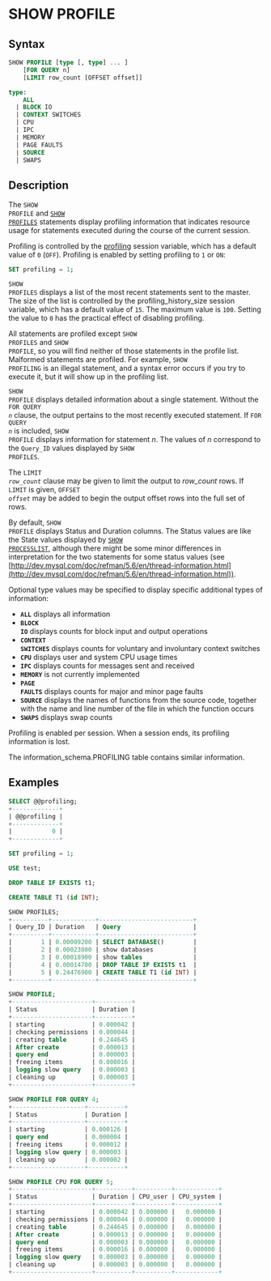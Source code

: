 # SHOW PROFILE

## Syntax

```sql
SHOW PROFILE [type [, type] ... ]
    [FOR QUERY n]
    [LIMIT row_count [OFFSET offset]]

type:
    ALL
  | BLOCK IO
  | CONTEXT SWITCHES
  | CPU
  | IPC
  | MEMORY
  | PAGE FAULTS
  | SOURCE
  | SWAPS
```

## Description

The <code class="highlight fixed" style="white-space:pre-wrap">SHOW PROFILE</code> and 
<code class="highlight fixed" style="white-space:pre-wrap">[SHOW PROFILES](/sql-statements-structure/sql-statements/administrative-sql-statements/show/show-profiles/)</code> statements display profiling
information that indicates resource usage for statements executed during the
course of the current session.

Profiling is controlled by the [profiling](/kb/en/server-system-variables/#profiling) session variable, which has a default value of `0` (`OFF`). Profiling is enabled by setting profiling to `1` or `ON`:

```sql
SET profiling = 1;
```

<code class="highlight fixed" style="white-space:pre-wrap">SHOW PROFILES</code> displays a list of the most recent statements
sent to the master. The size of the list is controlled by the
<a undefined>profiling_history_size</a> session variable, which has a default value of `15`. The maximum value is `100`. Setting the value to `0` has the practical effect of disabling profiling.

All statements are profiled except <code class="highlight fixed" style="white-space:pre-wrap">SHOW PROFILES</code> and 
<code class="highlight fixed" style="white-space:pre-wrap">SHOW PROFILE</code>, so you will find neither of those statements
in the profile list.  Malformed statements are profiled. For example, 
 <code class="highlight fixed" style="white-space:pre-wrap">SHOW PROFILING</code> is an illegal statement, and a syntax error
occurs if you try to execute it, but it will show up in the profiling list.

<code class="highlight fixed" style="white-space:pre-wrap">SHOW PROFILE</code> displays detailed information about a single
statement.  Without the <code class="highlight fixed" style="white-space:pre-wrap">FOR QUERY <em>n</em></code> clause, the output
pertains to the most recently executed statement. If 
 <code class="highlight fixed" style="white-space:pre-wrap">FOR QUERY <em>n</em></code> is included,
 <code class="highlight fixed" style="white-space:pre-wrap">SHOW PROFILE</code> displays information for statement <em>n</em>. The
values of <em>n</em> correspond to
the <code class="highlight fixed" style="white-space:pre-wrap">Query_ID</code> values displayed by <code class="highlight fixed" style="white-space:pre-wrap">SHOW PROFILES</code>.

The <code class="highlight fixed" style="white-space:pre-wrap">LIMIT <em>row_count</em></code> clause may be given to limit the
output to <em>row_count</em> rows. If <code class="highlight fixed" style="white-space:pre-wrap">LIMIT</code> is given, 
 <code class="highlight fixed" style="white-space:pre-wrap">OFFSET <em>offset</em></code> may be added to begin the output offset
rows into the full set of rows.

By default, <code class="highlight fixed" style="white-space:pre-wrap">SHOW PROFILE</code> displays Status and Duration
columns. The Status values are like the State values displayed by 
<code class="highlight fixed" style="white-space:pre-wrap">[SHOW PROCESSLIST](/sql-statements-structure/sql-statements/administrative-sql-statements/show/show-processlist/)</code>,
although there might be some minor differences in interpretation for
the two statements for some status values (see
[http://dev.mysql.com/doc/refman/5.6/en/thread-information.html](http://dev.mysql.com/doc/refman/5.6/en/thread-information.html)).

Optional type values may be specified to display specific additional
types of information:

- <code class="highlight fixed" style="white-space:pre-wrap"><strong>ALL</strong></code> displays all information
- <code class="highlight fixed" style="white-space:pre-wrap"><strong>BLOCK IO</strong></code> displays counts for block input and output operations
- <code class="highlight fixed" style="white-space:pre-wrap"><strong>CONTEXT SWITCHES</strong></code> displays counts for voluntary and involuntary context switches
- <code class="highlight fixed" style="white-space:pre-wrap"><strong>CPU</strong></code> displays user and system CPU usage times
- <code class="highlight fixed" style="white-space:pre-wrap"><strong>IPC</strong></code> displays counts for messages sent and received
- <code class="highlight fixed" style="white-space:pre-wrap"><strong>MEMORY</strong></code> is not currently implemented
- <code class="highlight fixed" style="white-space:pre-wrap"><strong>PAGE FAULTS</strong></code> displays counts for major and minor page faults
- <code class="highlight fixed" style="white-space:pre-wrap"><strong>SOURCE</strong></code> displays the names of functions from the source code, together with the name and line number of the file in which the function occurs
- <code class="highlight fixed" style="white-space:pre-wrap"><strong>SWAPS</strong></code> displays swap counts

Profiling is enabled per session. When a session ends, its profiling information is lost.

The <a undefined>information_schema.PROFILING</a> table contains similar information.

## Examples

```sql
SELECT @@profiling;
+-------------+
| @@profiling |
+-------------+
|           0 |
+-------------+

SET profiling = 1;

USE test;

DROP TABLE IF EXISTS t1;

CREATE TABLE T1 (id INT);

SHOW PROFILES;
+----------+------------+--------------------------+
| Query_ID | Duration   | Query                    |
+----------+------------+--------------------------+
|        1 | 0.00009200 | SELECT DATABASE()        |
|        2 | 0.00023800 | show databases           |
|        3 | 0.00018900 | show tables              |
|        4 | 0.00014700 | DROP TABLE IF EXISTS t1  |
|        5 | 0.24476900 | CREATE TABLE T1 (id INT) |
+----------+------------+--------------------------+

SHOW PROFILE;
+----------------------+----------+
| Status               | Duration |
+----------------------+----------+
| starting             | 0.000042 |
| checking permissions | 0.000044 |
| creating table       | 0.244645 |
| After create         | 0.000013 |
| query end            | 0.000003 |
| freeing items        | 0.000016 |
| logging slow query   | 0.000003 |
| cleaning up          | 0.000003 |
+----------------------+----------+

SHOW PROFILE FOR QUERY 4;
+--------------------+----------+
| Status             | Duration |
+--------------------+----------+
| starting           | 0.000126 |
| query end          | 0.000004 |
| freeing items      | 0.000012 |
| logging slow query | 0.000003 |
| cleaning up        | 0.000002 |
+--------------------+----------+

SHOW PROFILE CPU FOR QUERY 5;
+----------------------+----------+----------+------------+
| Status               | Duration | CPU_user | CPU_system |
+----------------------+----------+----------+------------+
| starting             | 0.000042 | 0.000000 |   0.000000 |
| checking permissions | 0.000044 | 0.000000 |   0.000000 |
| creating table       | 0.244645 | 0.000000 |   0.000000 |
| After create         | 0.000013 | 0.000000 |   0.000000 |
| query end            | 0.000003 | 0.000000 |   0.000000 |
| freeing items        | 0.000016 | 0.000000 |   0.000000 |
| logging slow query   | 0.000003 | 0.000000 |   0.000000 |
| cleaning up          | 0.000003 | 0.000000 |   0.000000 |
+----------------------+----------+----------+------------+
```